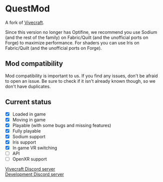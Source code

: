 # QuestMod
A fork of [Vivecraft](https://www.vivecraft.org).




Since this version no longer has Optifine, we recommend you use Sodium (and the rest of the family) on Fabric/Quilt (and the unofficial ports on Forge) to maximize performance. For shaders you can use Iris on Fabric/Quilt (and the unofficial ports on Forge).

## Mod compatibility
Mod compatibility is important to us. If you find any issues, don't be afraid to open an issue. Be sure to check if it isn't already known though, so we don't have duplicates.

## Current status
- [x] Loaded in game
- [x] Moving in game
- [x] Playable (with some bugs and missing features)
- [x] Fully playable
- [x] Sodium support
- [X] Iris support
- [X] In game VR switching
- [ ] API
- [ ] OpenXR support

[Vivecraft Discord server](https://discord.gg/2x3QCk8qa9)\
[Development Discord server](https://discord.gg/jYyyv7zhSW)
